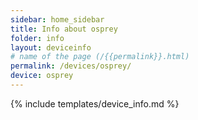 ```yaml
---
sidebar: home_sidebar
title: Info about osprey
folder: info
layout: deviceinfo
# name of the page (/{{permalink}}.html)
permalink: /devices/osprey/
device: osprey
---
```

{% include templates/device_info.md %}
